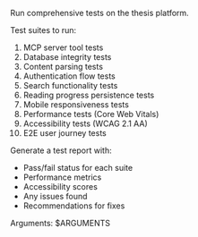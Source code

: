 Run comprehensive tests on the thesis platform.

Test suites to run:
1. MCP server tool tests
2. Database integrity tests
3. Content parsing tests
4. Authentication flow tests
5. Search functionality tests
6. Reading progress persistence tests
7. Mobile responsiveness tests
8. Performance tests (Core Web Vitals)
9. Accessibility tests (WCAG 2.1 AA)
10. E2E user journey tests

Generate a test report with:
- Pass/fail status for each suite
- Performance metrics
- Accessibility scores
- Any issues found
- Recommendations for fixes

Arguments: $ARGUMENTS
